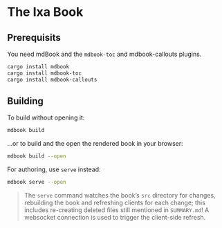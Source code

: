 # The Ixa Book

## Prerequisits

You need mdBook and the `mdbook-toc` and mdbook-callouts plugins.

```bash
cargo install mdbook
cargo install mdbook-toc
cargo install mdbook-callouts
```

## Building

To build without opening it:

```bash
mdbook build
```

...or to build and the open the rendered book in your browser:

```bash
mdbook build --open
```

For authoring, use `serve` instead:

```bash
mdbook serve --open
```

> The `serve` command watches the book’s `src` directory for changes, rebuilding the book and refreshing clients for each change; this includes re-creating deleted files still mentioned in `SUMMARY.md`! A websocket connection is used to trigger the client-side refresh.
